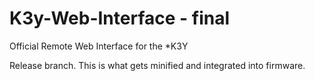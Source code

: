 K3y-Web-Interface - final
=================

Official Remote Web Interface for the *K3Y

Release branch. This is what gets minified and integrated into firmware.
